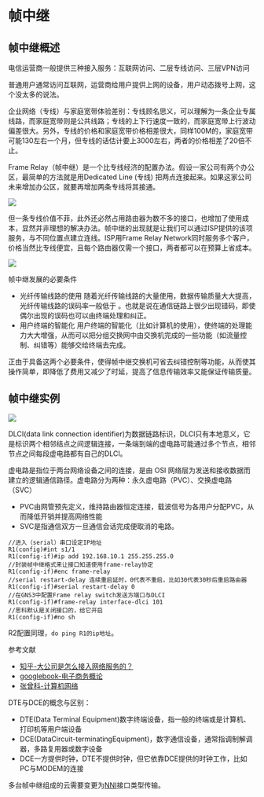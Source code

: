 # 帧中继

## 帧中继概述

电信运营商一般提供三种接入服务：互联网访问、二层专线访问、三层VPN访问

普通用户通常访问互联网，运营商给用户提供上网的设备，用户动态拨号上网，这个没太多的说法。

企业网络（专线）与家庭宽带体验差别：专线顾名思义，可以理解为一条企业专属线路，而家庭宽带则是公共线路；专线的上下行速度一致的，而家庭宽带上行波动偏差很大。另外，专线的价格和家庭宽带价格相差很大，同样100M的，家庭宽带可能130左右一个月，但专线的话估计要上3000左右，两者的价格相差了20倍不止。

Frame Relay（帧中继）是一个比专线经济的配置办法。假设一家公司有两个办公区，最简单的方法就是用Dedicated Line (专线) 把两点连接起来。如果这家公司未来增加办公区，就要再增加两条专线将其接通。

![](https://i.postimg.cc/C1cv8B0b/4-27.png)

但一条专线价值不菲，此外还必然占用路由器为数不多的接口，也增加了使用成本，显然并非理想的解决办法。帧中继的出现就是让我们可以通过ISP提供的该项服务，与不同位置点建立连线。ISP用Frame Relay Network同时服务多个客户，价格当然比专线便宜，且每个路由器仅需一个接口，两者都可以在预算上省成本。

![](https://i.postimg.cc/YCMBQPm7/14-01.png)

帧中继发展的必要条件
* 光纤传输线路的使用
随着光纤传输线路的大量使用，数据传输质量大大提高，光纤传输线路的误码率一般低于 。也就是说在通信链路上很少出现错码，即使偶尔出现的误码也可以由终端处理和纠正。
* 用户终端的智能化
用户终端的智能化（比如计算机的使用），使终端的处理能力大大增强，从而可以把分组交换网中由交换机完成的一些功能（如流量控制、纠错等）能够交给终端去完成。

正由于具备这两个必要条件，使得帧中继交换机可省去纠错控制等功能，从而使其操作简单，即降低了费用又减少了时延，提高了信息传输效率又能保证传输质量。




## 帧中继实例

![](https://i.postimg.cc/63rR8mC3/05-21.png)

DLCI(data link connection identifier)为数据链路标识，DLCI只有本地意义，它是标识两个相邻结点之间逻辑连接，一条端到端的虚电路可能通过多个节点，相邻节点之间每段虚电路都有自己的DLCI。

虚电路是指位于两台网络设备之间的连接，是由 OSI 网络层为发送和接收数据而建立的逻辑通信路径。虚电路分为两种：永久虚电路（PVC）、交换虚电路（SVC）

* PVC由网管预先定义，维持路由器恒定连接，载波信号为各用户分配PVC，从而降低开销并提高网络性能
* SVC是指通信双方一旦通信会话完成便取消的电路。

```
//进入（serial）串口设定IP地址
R1(config)#int s1/1
R1(config-if)#ip add 192.168.10.1 255.255.255.0
//封装帧中继格式来让接口知道使用frame-relay协定
R1(config-if)#enc frame-relay 
//serial restart-delay 连续重启延时，0代表不重启，比如30代表30秒后重启路由器
R1(config-if)#serial restart-delay 0
//在GNS3中配置Frame relay switch发送方端口与DLCI
R1(config-if)#frame-relay interface-dlci 101
//思科默认是关闭接口的，给它开启
R1(config-if)#no sh
```

R2配置同理，`do ping R1的ip地址`。

参考文献

* [知乎-大公司是怎么接入网络服务的？](https://www.zhihu.com/question/318806738)
* [googlebook-电子商务概论](https://books.google.nl/books?hl=zh-CN&id=OuF0DwAAQBAJ&q=frame+relay)
* [张曾科-计算机网络](https://books.google.nl/books?id=gUmThRY3RHEC&pg=PA178&lpg=PA178&dq=%E5%B8%A7%E4%B8%AD%E7%BB%A7%E6%A0%BC%E5%BC%8F+%E5%9B%BE%E8%A7%A3)



DTE与DCE的概念与区别：

* DTE(Data Terminal Equipment)数字终端设备，指一般的终端或是计算机、打印机等用户端设备
* DCE(DataCircuit-terminatingEquipment)，数字通信设备，通常指调制解调器，多路复用器或数字设备
* DCE一方提供时钟，DTE不提供时钟，但它依靠DCE提供的时钟工作，比如PC与MODEM的连接



多台帧中继组成的云需要变更为[NNI](https://baike.baidu.com/item/NNI/5234091)接口类型传输。

